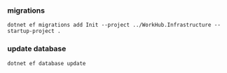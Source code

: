 ### migrations

```
dotnet ef migrations add Init --project ../WorkHub.Infrastructure --startup-project .
```

### update database

```
dotnet ef database update
```
